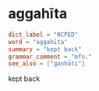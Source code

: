 # aggahīta

``` toml
dict_label = "NCPED"
word = "aggahīta"
summary = "kept back"
grammar_comment = "mfn."
see_also = ["gaṇhāti"]
```

kept back

